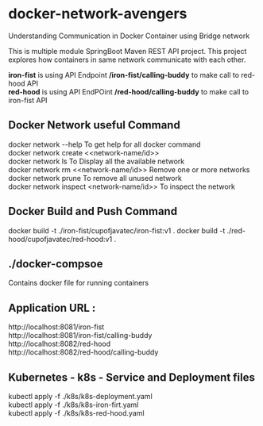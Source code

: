 # docker-network-avengers
Understanding Communication in Docker Container using Bridge network   

This is multiple module SpringBoot Maven REST API project. This project explores how containers in same network communicate with each other.   

**iron-fist** is using API Endpoint **/iron-fist/calling-buddy** to make call to red-hood API  
**red-hood** is using API EndPOint **/red-hood/calling-buddy** to make call to iron-fist API  

Docker Network useful Command
-------------------------------------  
docker network --help						To get help for all docker command  
docker network create <<network-name/id>>	  
docker network ls							To Display all the available network  
docker network rm <<network-name/id>>		Remove one or more networks  
docker network prune						To remove all unused network  
docker network inspect <network-name/id>>	To inspect the network  

Docker Build and Push Command
------------------------  
docker build -t ./iron-fist/cupofjavatec/iron-fist:v1 .
docker build -t ./red-hood/cupofjavatec/red-hood:v1 .

./docker-compsoe  
----------------------------  
Contains docker file for running containers  

Application URL :   
--------------------------  
http://localhost:8081/iron-fist  
http://localhost:8081/iron-fist/calling-buddy  
http://localhost:8082/red-hood  
http://localhost:8082/red-hood/calling-buddy  

Kubernetes - k8s - Service and Deployment files
----------------------------
kubectl apply -f ./k8s/k8s-deployment.yaml  
kubectl apply -f ./k8s/k8s-iron-firt.yaml  
kubectl apply -f ./k8s/k8s-red-hood.yaml  

